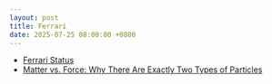 ```yaml
---
layout: post
title: Ferrari
date: 2025-07-25 08:00:00 +0800
---
```



- [Ferrari Status](https://collabfund.com/blog/ferrari-status/)
- [Matter vs. Force: Why There Are Exactly Two Types of Particles](https://www.quantamagazine.org/matter-vs-force-why-there-are-exactly-two-types-of-particles-20250623/)
